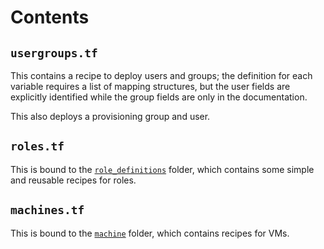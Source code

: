 # Contents

## `usergroups.tf`

This contains a recipe to deploy users and groups; the definition for each variable requires a list of mapping structures, but the user fields are explicitly identified while the group fields are only in the documentation.

This also deploys a provisioning group and user.

## `roles.tf`

This is bound to the [`role_definitions`](./role_definitions/) folder, which contains some simple and reusable recipes for roles.

## `machines.tf`

This is bound to the [`machine`](./machine/) folder, which contains recipes for VMs.
